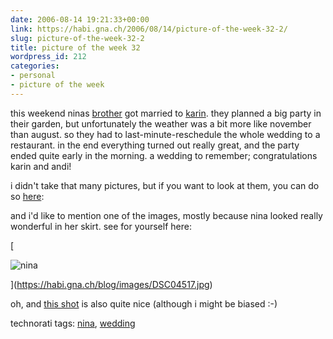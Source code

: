 ```yaml
---
date: 2006-08-14 19:21:33+00:00
link: https://habi.gna.ch/2006/08/14/picture-of-the-week-32-2/
slug: picture-of-the-week-32-2
title: picture of the week 32
wordpress_id: 212
categories:
- personal
- picture of the week
---
```


this weekend ninas [brother](https://flickr.com/photos/habi/tags/andi/) got married to [karin](http://flickr.com/photos/habi/tags/karin/). they planned a big party in their garden, but unfortunately the weather was a bit more like november than august. so they had to last-minute-reschedule the whole wedding to a restaurant. in the end everything turned out really great, and the party ended quite early in the morning. a wedding to remember; congratulations karin and andi!

i didn't take that many pictures, but if you want to look at them, you can do so [here](https://flickr.com/photos/habi/tags/andi/):

and i'd like to mention one of the images, mostly because nina looked really wonderful in her skirt. see for yourself here:

[


![nina](https://habi.gna.ch/blog/images/DSC04517-tm.jpg)


](https://habi.gna.ch/blog/images/DSC04517.jpg)

oh, and [this shot](https://flickr.com/photos/habi/214110219/) is also quite nice (although i might be biased :-)



technorati tags: [nina](http://www.technorati.com/tag/nina), [wedding](http://www.technorati.com/tag/wedding)


